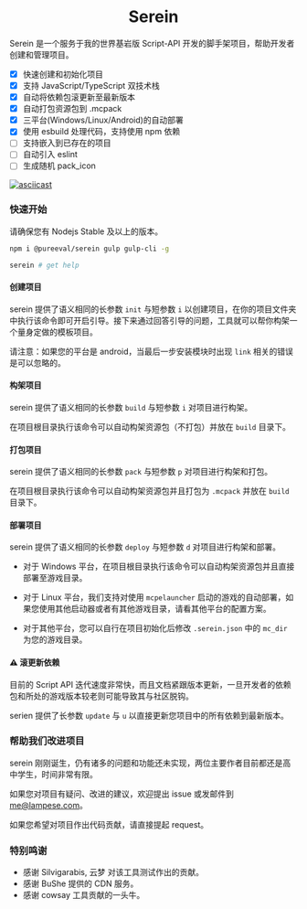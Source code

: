 # <center>Serein</center>

Serein 是一个服务于我的世界基岩版 Script-API 开发的脚手架项目，帮助开发者创建和管理项目。

- [x] 快速创建和初始化项目
- [x] 支持 JavaScript/TypeScript 双技术栈
- [x] 自动将依赖包滚更新至最新版本
- [x] 自动打包资源包到 .mcpack
- [x] 三平台(Windows/Linux/Android)的自动部署
- [x] 使用 esbuild 处理代码，支持使用 npm 依赖
- [ ] 支持嵌入到已存在的项目
- [ ] 自动引入 eslint
- [ ] 生成随机 pack_icon

[![asciicast](https://asciinema.org/a/PmpUdP5ZfM8s7swWSRVE8edqv.svg)](https://asciinema.org/a/PmpUdP5ZfM8s7swWSRVE8edqv)

### 快速开始

请确保您有 Nodejs Stable 及以上的版本。

```bash
npm i @pureeval/serein gulp gulp-cli -g

serein # get help
```

#### 创建项目

serein 提供了语义相同的长参数 `init` 与短参数 `i` 以创建项目，在你的项目文件夹中执行该命令即可开启引导。接下来通过回答引导的问题，工具就可以帮你构架一个量身定做的模板项目。

请注意：如果您的平台是 android，当最后一步安装模块时出现 `link` 相关的错误是可以忽略的。

#### 构架项目

serein 提供了语义相同的长参数 `build` 与短参数 `i` 对项目进行构架。

在项目根目录执行该命令可以自动构架资源包（不打包）并放在 `build` 目录下。

#### 打包项目

serein 提供了语义相同的长参数 `pack` 与短参数 `p` 对项目进行构架和打包。

在项目根目录执行该命令可以自动构架资源包并且打包为 `.mcpack` 并放在 `build` 目录下。

#### 部署项目

serein 提供了语义相同的长参数 `deploy` 与短参数 `d` 对项目进行构架和部署。

- 对于 Windows 平台，在项目根目录执行该命令可以自动构架资源包并且直接部署至游戏目录。

- 对于 Linux 平台，我们支持对使用 `mcpelauncher` 启动的游戏的自动部署，如果您使用其他启动器或者有其他游戏目录，请看其他平台的配置方案。

- 对于其他平台，您可以自行在项目初始化后修改 `.serein.json` 中的 `mc_dir` 为您的游戏目录。

#### ⚠️ 滚更新依赖

目前的 Script API 迭代速度非常快，而且文档紧跟版本更新，一旦开发者的依赖包和所处的游戏版本较老则可能导致其与社区脱钩。

serien 提供了长参数 `update` 与 `u` 以直接更新您项目中的所有依赖到最新版本。

### 帮助我们改进项目

serein 刚刚诞生，仍有诸多的问题和功能还未实现，两位主要作者目前都还是高中学生，时间非常有限。

如果您对项目有疑问、改进的建议，欢迎提出 issue 或发邮件到 me@lampese.com。

如果您希望对项目作出代码贡献，请直接提起 request。

### 特别鸣谢

- 感谢 Silvigarabis, 云梦 对该工具测试作出的贡献。
- 感谢 BuShe 提供的 CDN 服务。
- 感谢 cowsay 工具贡献的一头牛。
